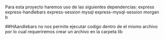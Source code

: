 Para esta proyecto haremos uso de las siguientes dependencias:
express 
express-handlebars
express-session
mysql
express-mysql-session
morgan
b

##HAandlebars no nos permite ejecutar codigo dentro de el mismo archivo por lo cual requeriremos  crear un archivo en la carpeta lib
